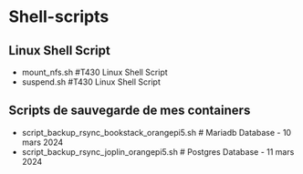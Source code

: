 # Shell-scripts
## Linux Shell Script
- mount_nfs.sh    #T430 Linux Shell Script
- suspend.sh      #T430 Linux Shell Script

## Scripts de sauvegarde de mes containers
- script_backup_rsync_bookstack_orangepi5.sh     # Mariadb Database - 10 mars 2024
- script_backup_rsync_joplin_orangepi5.sh        # Postgres Database - 11 mars 2024
